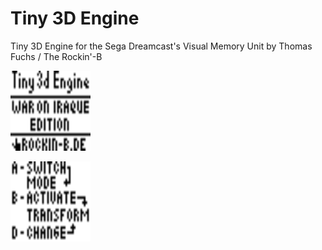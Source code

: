 # Tiny 3D Engine
Tiny 3D Engine for the Sega Dreamcast's Visual Memory Unit by Thomas Fuchs / The Rockin'-B

<p align="left"><img src="https://github.com/gyrovorbis/tiny3dengine/blob/master/title.png?raw=true" alt="Title" width="128" height="128">
<p align="left"><img src="https://github.com/gyrovorbis/tiny3dengine/blob/master/help.png?raw=true" alt="Help" width="128" height="128">

